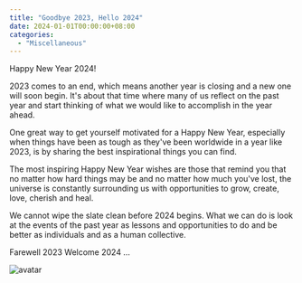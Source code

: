 ```yaml
---
title: "Goodbye 2023, Hello 2024"
date: 2024-01-01T00:00:00+08:00
categories:
  - "Miscellaneous"
---
```

Happy New Year 2024!


2023 comes to an end, which means another year is closing and a new one will soon begin. It's about that time where many of us reflect on the past year and start thinking of what we would like to accomplish in the year ahead.

One great way to get yourself motivated for a Happy New Year, especially when things have been as tough as they've been worldwide in a year like 2023, is by sharing the best inspirational things you can find.

The most inspiring Happy New Year  wishes are those that remind you that no matter how hard things may be and no matter how much you've lost, the universe is constantly surrounding us with opportunities to grow, create, love, cherish and heal.

We cannot wipe the slate clean before 2024 begins. What we can do is look at the events of the past year as lessons and opportunities to do and be better as individuals and as a human collective.

Farewell 2023 Welcome 2024 …

![avatar](https://blog.gratefulness.me/content/images/size/w1000/2022/12/happy-new-year5-2.jpg)
